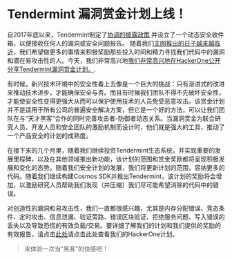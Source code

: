 # Tendermint 漏洞赏金计划上线！

自2017年底以来，Tendermint制定了[协调的披露政策](https://tendermint.com/security) 并设立了一个动态安全收件箱，以便接收任何人的漏洞或安全问题报告。 随着我们[主网推出的日子越来越临近](https://blog.cosmos.network/latest-in-cosmos-critical-community-update-may-4350bc6cc25)，我们希望做更多的事情来积极奖励那些投入时间和精力寻找我们代码中的漏洞和潜在易攻击性的人。今天，我们非常高兴地[我们非常高兴地在HackerOne公开分享Tendermint漏洞赏金计划。](https://hackerone.com/tendermint/).

有时候，新兴技术环境中的安全性看上去像是一个巨大的挑战：只有渐进式的改进来推动技术进步，才能确保安全与否。而且有时候我们团队不得不先破坏安全性，才能使安全性变得更强大从而可以保护使用技术的人员免受恶意攻击。该赏金计划并不是适用于所有公司的普遍安全解决方案，但它是一个好的方法，可以让我们团队在与“天才黑客”合作的同时完善攻击者-防御者动态关系。当漏洞赏金为联合研究人员、开发人员和安全团队的激励机制而设计时，他们就是强大的工具，推动了一个产品安全的计划的成熟度。

在接下来的几个月里，随着我们继续投资Tendermint生态系统，并实现重要的发展里程碑，以及在其他领域推出新功能，该计划的范围和赏金奖励都将呈现积极发展和变化的态势。随着我们安全计划的发展，我们将更新计划的范围，容纳更多的代码。随着我们继续构建Cosmos SDK并推出Tendermint，该计划的奖励将会增加，以激励研究人员帮助我们发现（并压缩）我们尽可能希望消除的代码中的错误。

对创造性的漏洞和易攻击性，我们一直都很感兴趣，尤其是内存分配错误、竞态条件、定时攻击、信息泄漏、验证旁路、错误区块验证、拒绝服务问题、写入错误的丢失以及导致恐慌的有效负载/交易。要详细了解我们的计划和我们提供的奖励的有效报告，请点击[此处](https://hackerone.com/tendermint)请点击此处查看我们的HackerOne计划。

> 来体验一次当“黑客”的快感吧！
